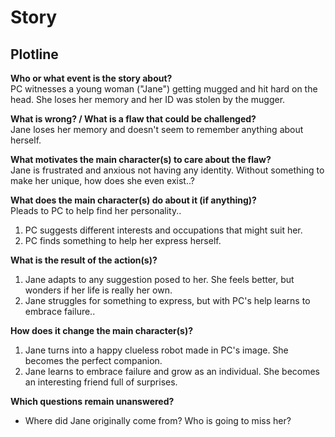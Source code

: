 Story
=====

Plotline
--------

**Who or what event is the story about?**  
PC witnesses a young woman ("Jane") getting mugged and hit hard on the head. She loses her memory and her ID was stolen by the mugger.

**What is wrong? / What is a flaw that could be challenged?**  
Jane loses her memory and doesn't seem to remember anything about herself.

**What motivates the main character(s) to care about the flaw?**  
Jane is frustrated and anxious not having any identity. Without something to make her unique, how does she even exist..?

**What does the main character(s) do about it (if anything)?**  
Pleads to PC to help find her personality..
1. PC suggests different interests and occupations that might suit her.
2. PC finds something to help her express herself.

**What is the result of the action(s)?**  
1. Jane adapts to any suggestion posed to her. She feels better, but wonders if her life is really her own.
2. Jane struggles for something to express, but with PC's help learns to embrace failure..

**How does it change the main character(s)?**  
1. Jane turns into a happy clueless robot made in PC's image. She becomes the perfect companion.
2. Jane learns to embrace failure and grow as an individual. She becomes an interesting friend full of surprises.

**Which questions remain unanswered?**  
- Where did Jane originally come from? Who is going to miss her?

